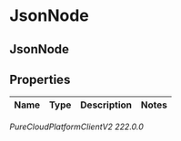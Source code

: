 # JsonNode

## JsonNode

## Properties

|Name | Type | Description | Notes|
|------------ | ------------- | ------------- | -------------|



_PureCloudPlatformClientV2 222.0.0_
